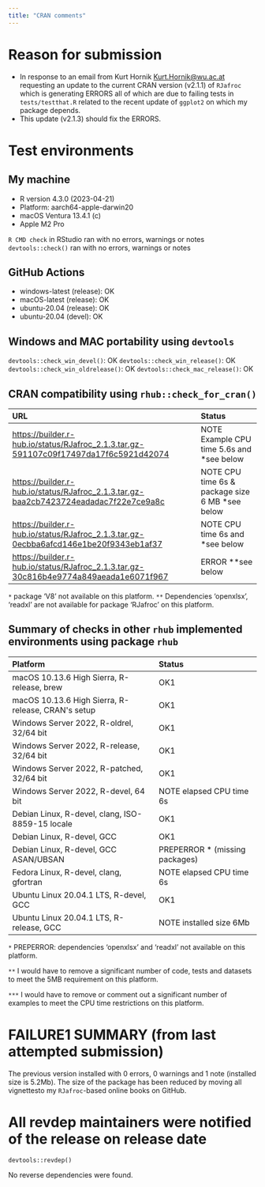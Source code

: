 ```yaml
---
title: "CRAN comments"
---
```



# Reason for submission
* In response to an email from Kurt Hornik <Kurt.Hornik@wu.ac.at> requesting an update to the current CRAN version (v2.1.1) of `RJafroc` which is generating ERRORS all of which are due to failing tests in `tests/testthat.R` related to the recent update of `ggplot2` on which my package depends. 
* This update (v2.1.3) should fix the ERRORS. 


# Test environments

## My machine
* R version 4.3.0 (2023-04-21)
* Platform: aarch64-apple-darwin20
* macOS Ventura 13.4.1 (c)
* Apple M2 Pro

`R CMD check` in RStudio ran with no errors, warnings or notes
`devtools::check()` ran with no errors, warnings or notes

## GitHub Actions
* windows-latest (release): OK
* macOS-latest (release):  OK
* ubuntu-20.04 (release): OK
* ubuntu-20.04 (devel): OK


## Windows and MAC portability using `devtools`

`devtools::check_win_devel()`: OK
`devtools::check_win_release()`: OK
`devtools::check_win_oldrelease()`: OK 
`devtools::check_mac_release()`: OK

## CRAN compatibility using `rhub::check_for_cran()`


| URL                                                                                  | Status                                                |
|:-------------------------------------------------------------------------------------|:------------------------------------------------------|
|https://builder.r-hub.io/status/RJafroc_2.1.3.tar.gz-591107c09f17497da17f6c5921d42074 | NOTE Example CPU time 5.6s and \*see below            |
|https://builder.r-hub.io/status/RJafroc_2.1.3.tar.gz-baa2cb7423724eadadac7f22e7ce9a8c | NOTE CPU time 6s & package size 6 MB \*see below      |
|https://builder.r-hub.io/status/RJafroc_2.1.3.tar.gz-0ecbba6afcd146e1be20f9343eb1af37 | NOTE CPU time 6s and \*see below                      |
|https://builder.r-hub.io/status/RJafroc_2.1.3.tar.gz-30c816b4e9774a849aeada1e6071f967 | ERROR \**see below                                    |

`*` package ‘V8’ not available on this platform.
`**` Dependencies ‘openxlsx’, ‘readxl’ are not available for package ‘RJafroc’ on this platform.


## Summary of checks in other `rhub` implemented environments using package `rhub`


| Platform                                           | Status                                                |
|:---------------------------------------------------|:------------------------------------------------------|
| macOS 10.13.6 High Sierra, R-release, brew         | OK1                                                    |
| macOS 10.13.6 High Sierra, R-release, CRAN's setup | OK1                                                    |
| Windows Server 2022, R-oldrel, 32/64 bit           | OK1                                                    |
| Windows Server 2022, R-release, 32/64 bit          | OK1                                                   |
| Windows Server 2022, R-patched, 32/64 bit          | OK1                                                   |
| Windows Server 2022, R-devel, 64 bit               | NOTE elapsed CPU time 6s                             |
| Debian Linux, R-devel, clang, ISO-8859-15 locale   | OK1                                                    |
| Debian Linux, R-devel, GCC                         | OK1                                                    |
| Debian Linux, R-devel, GCC ASAN/UBSAN              | PREPERROR \* (missing packages)             |
| Fedora Linux, R-devel, clang, gfortran             | NOTE elapsed CPU time 6s                   |
| Ubuntu Linux 20.04.1 LTS, R-devel, GCC             | OK1                                                    |
| Ubuntu Linux 20.04.1 LTS, R-release, GCC           | NOTE installed size 6Mb              |


`*` PREPERROR: dependencies ‘openxlsx’ and ‘readxl’ not available on this platform.

`**` I would have to remove a significant number of code, tests and datasets to meet the 5MB requirement on this platform. 

`***` I would have to remove or comment out a significant number of examples to meet the CPU time restrictions on this platform. 


# FAILURE1 SUMMARY (from last attempted submission)

The previous version installed with 0 errors, 0 warnings and 1 note (installed size is 5.2Mb). The size of the package has been reduced by moving all vignettesto my `RJafroc`-based online books on GitHub. 

# All revdep maintainers were notified of the release on release date

```
devtools::revdep()
```

No reverse dependencies were found.


